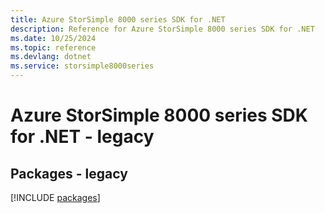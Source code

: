 ```yaml
---
title: Azure StorSimple 8000 series SDK for .NET
description: Reference for Azure StorSimple 8000 series SDK for .NET
ms.date: 10/25/2024
ms.topic: reference
ms.devlang: dotnet
ms.service: storsimple8000series
---
```

# Azure StorSimple 8000 series SDK for .NET - legacy
## Packages - legacy
[!INCLUDE [packages](storsimple-8000-series-index.md)]